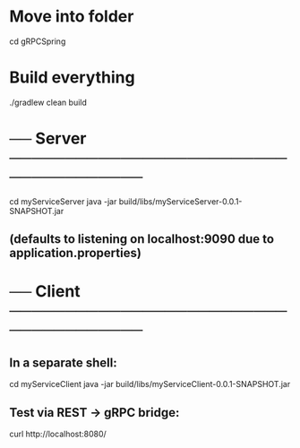 # Move into folder
cd gRPCSpring

# Build everything
./gradlew clean build

# ── Server ─────────────────────────────────────
cd myServiceServer
java -jar build/libs/myServiceServer-0.0.1-SNAPSHOT.jar
## (defaults to listening on localhost:9090 due to application.properties)

# ── Client ─────────────────────────────────────
## In a separate shell:
cd myServiceClient
java -jar build/libs/myServiceClient-0.0.1-SNAPSHOT.jar

## Test via REST → gRPC bridge:
curl http://localhost:8080/